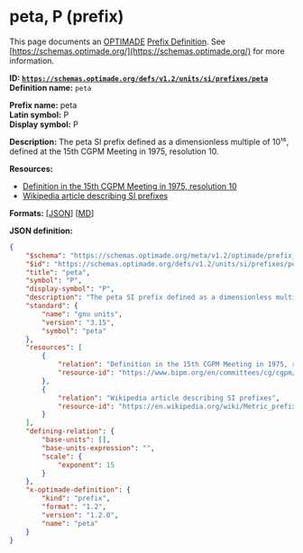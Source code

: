 # peta, P (prefix)

This page documents an [OPTIMADE](https://www.optimade.org/) [Prefix Definition](https://schemas.optimade.org/#definitions). See [https://schemas.optimade.org/](https://schemas.optimade.org/) for more information.

**ID: [`https://schemas.optimade.org/defs/v1.2/units/si/prefixes/peta`](https://schemas.optimade.org/defs/v1.2/units/si/prefixes/peta)**  
**Definition name:** `peta`

**Prefix name:** peta  
**Latin symbol:** P  
**Display symbol:** P  
  
**Description:** The peta SI prefix defined as a dimensionless multiple of 10¹⁵, defined at the 15th CGPM Meeting in 1975, resolution 10.



**Resources:**

- [Definition in the 15th CGPM Meeting in 1975, resolution 10](https://www.bipm.org/en/committees/cg/cgpm/15-1975/resolution-10)
- [Wikipedia article describing SI prefixes](https://en.wikipedia.org/wiki/Metric_prefix)


**Formats:** [[JSON](peta.json)] [[MD](peta.md)]

**JSON definition:**

``` json
{
    "$schema": "https://schemas.optimade.org/meta/v1.2/optimade/prefix_definition.md",
    "$id": "https://schemas.optimade.org/defs/v1.2/units/si/prefixes/peta",
    "title": "peta",
    "symbol": "P",
    "display-symbol": "P",
    "description": "The peta SI prefix defined as a dimensionless multiple of 10\u00b9\u2075, defined at the 15th CGPM Meeting in 1975, resolution 10.",
    "standard": {
        "name": "gnu units",
        "version": "3.15",
        "symbol": "peta"
    },
    "resources": [
        {
            "relation": "Definition in the 15th CGPM Meeting in 1975, resolution 10",
            "resource-id": "https://www.bipm.org/en/committees/cg/cgpm/15-1975/resolution-10"
        },
        {
            "relation": "Wikipedia article describing SI prefixes",
            "resource-id": "https://en.wikipedia.org/wiki/Metric_prefix"
        }
    ],
    "defining-relation": {
        "base-units": [],
        "base-units-expression": "",
        "scale": {
            "exponent": 15
        }
    },
    "x-optimade-definition": {
        "kind": "prefix",
        "format": "1.2",
        "version": "1.2.0",
        "name": "peta"
    }
}
```